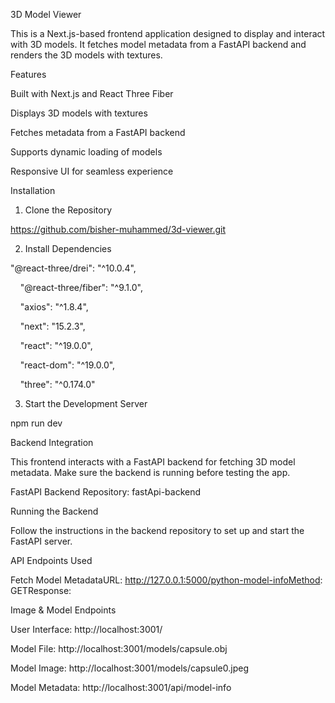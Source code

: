 3D Model Viewer

This is a Next.js-based frontend application designed to display and interact with 3D models. It fetches model metadata from a FastAPI backend and renders the 3D models with textures.

Features

Built with Next.js and React Three Fiber

Displays 3D models with textures

Fetches metadata from a FastAPI backend

Supports dynamic loading of models

Responsive UI for seamless experience

Installation

1. Clone the Repository

https://github.com/bisher-muhammed/3d-viewer.git

2. Install Dependencies

"@react-three/drei": "^10.0.4",

    "@react-three/fiber": "^9.1.0",

    "axios": "^1.8.4",

    "next": "15.2.3",

    "react": "^19.0.0",

    "react-dom": "^19.0.0",

    "three": "^0.174.0"



3. Start the Development Server

npm run dev

Backend Integration

This frontend interacts with a FastAPI backend for fetching 3D model metadata. Make sure the backend is running before testing the app.

FastAPI Backend Repository: fastApi-backend

Running the Backend

Follow the instructions in the backend repository to set up and start the FastAPI server.

API Endpoints Used

Fetch Model MetadataURL: http://127.0.0.1:5000/python-model-infoMethod: GETResponse:

Image & Model Endpoints

User Interface: http://localhost:3001/

Model File: http://localhost:3001/models/capsule.obj

Model Image: http://localhost:3001/models/capsule0.jpeg

Model Metadata: http://localhost:3001/api/model-info


